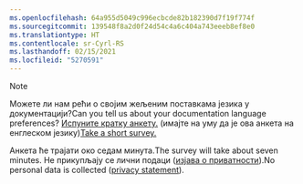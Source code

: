 ```yaml
---
ms.openlocfilehash: 64a955d5049c996ecbcde82b182390d7f19f774f
ms.sourcegitcommit: 139548f8a2d0f24d54c4a6c404a743eeeb8ef8e0
ms.translationtype: HT
ms.contentlocale: sr-Cyrl-RS
ms.lasthandoff: 02/15/2021
ms.locfileid: "5270591"
---
```

> [!NOTE]
><span data-ttu-id="35179-101">Можете ли нам рећи о својим жељеним поставкама језика у документацији?</span><span class="sxs-lookup"><span data-stu-id="35179-101">Can you tell us about your documentation language preferences?</span></span> <span data-ttu-id="35179-102">[Испуните кратку анкету.](https://aka.ms/BAG_Docs_Language_Survey) (имајте на уму да је ова анкета на енглеском језику)</span><span class="sxs-lookup"><span data-stu-id="35179-102">[Take a short survey.](https://aka.ms/BAG_Docs_Language_Survey)</span></span>
>
><span data-ttu-id="35179-103">Анкета ће трајати око седам минута.</span><span class="sxs-lookup"><span data-stu-id="35179-103">The survey will take about seven minutes.</span></span> <span data-ttu-id="35179-104">Не прикупљају се лични подаци ([изјава о приватности](https://go.microsoft.com/fwlink/?LinkId=521839)).</span><span class="sxs-lookup"><span data-stu-id="35179-104">No personal data is collected ([privacy statement](https://go.microsoft.com/fwlink/?LinkId=521839)).</span></span>
